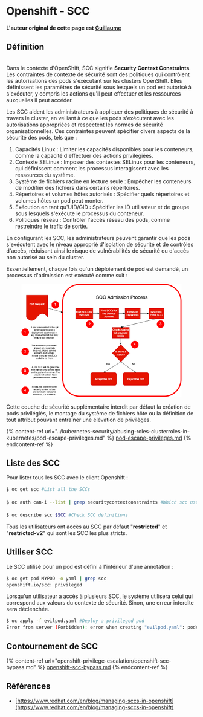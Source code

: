 # Openshift - SCC

**L'auteur original de cette page est** [**Guillaume**](https://www.linkedin.com/in/guillaume-chapela-ab4b9a196)

## Définition

\
Dans le contexte d'OpenShift, SCC signifie **Security Context Constraints**. Les contraintes de contexte de sécurité sont des politiques qui contrôlent les autorisations des pods s'exécutant sur les clusters OpenShift. Elles définissent les paramètres de sécurité sous lesquels un pod est autorisé à s'exécuter, y compris les actions qu'il peut effectuer et les ressources auxquelles il peut accéder.

Les SCC aident les administrateurs à appliquer des politiques de sécurité à travers le cluster, en veillant à ce que les pods s'exécutent avec les autorisations appropriées et respectent les normes de sécurité organisationnelles. Ces contraintes peuvent spécifier divers aspects de la sécurité des pods, tels que :

1. Capacités Linux : Limiter les capacités disponibles pour les conteneurs, comme la capacité d'effectuer des actions privilégiées.
2. Contexte SELinux : Imposer des contextes SELinux pour les conteneurs, qui définissent comment les processus interagissent avec les ressources du système.
3. Système de fichiers racine en lecture seule : Empêcher les conteneurs de modifier des fichiers dans certains répertoires.
4. Répertoires et volumes hôtes autorisés : Spécifier quels répertoires et volumes hôtes un pod peut monter.
5. Exécution en tant qu'UID/GID : Spécifier les ID utilisateur et de groupe sous lesquels s'exécute le processus du conteneur.
6. Politiques réseau : Contrôler l'accès réseau des pods, comme restreindre le trafic de sortie.

En configurant les SCC, les administrateurs peuvent garantir que les pods s'exécutent avec le niveau approprié d'isolation de sécurité et de contrôles d'accès, réduisant ainsi le risque de vulnérabilités de sécurité ou d'accès non autorisé au sein du cluster.

Essentiellement, chaque fois qu'un déploiement de pod est demandé, un processus d'admission est exécuté comme suit :

<figure><img src="../../.gitbook/assets/Managing SCCs in OpenShift-1.png" alt=""><figcaption></figcaption></figure>

Cette couche de sécurité supplémentaire interdit par défaut la création de pods privilégiés, le montage du système de fichiers hôte ou la définition de tout attribut pouvant entraîner une élévation de privilèges.

{% content-ref url="../kubernetes-security/abusing-roles-clusterroles-in-kubernetes/pod-escape-privileges.md" %}
[pod-escape-privileges.md](../kubernetes-security/abusing-roles-clusterroles-in-kubernetes/pod-escape-privileges.md)
{% endcontent-ref %}

## Liste des SCC

Pour lister tous les SCC avec le client Openshift :
```bash
$ oc get scc #List all the SCCs

$ oc auth can-i --list | grep securitycontextconstraints #Which scc user can use

$ oc describe scc $SCC #Check SCC definitions
```
Tous les utilisateurs ont accès au SCC par défaut "**restricted**" et "**restricted-v2**" qui sont les SCC les plus stricts.

## Utiliser SCC

Le SCC utilisé pour un pod est défini à l'intérieur d'une annotation :
```bash
$ oc get pod MYPOD -o yaml | grep scc
openshift.io/scc: privileged
```
Lorsqu'un utilisateur a accès à plusieurs SCC, le système utilisera celui qui correspond aux valeurs du contexte de sécurité. Sinon, une erreur interdite sera déclenchée.
```bash
$ oc apply -f evilpod.yaml #Deploy a privileged pod
Error from server (Forbidden): error when creating "evilpod.yaml": pods "evilpod" is forbidden: unable to validate against any security context constrain
```
## Contournement de SCC

{% content-ref url="openshift-privilege-escalation/openshift-scc-bypass.md" %}
[openshift-scc-bypass.md](openshift-privilege-escalation/openshift-scc-bypass.md)
{% endcontent-ref %}

## Références

* [https://www.redhat.com/en/blog/managing-sccs-in-openshift](https://www.redhat.com/en/blog/managing-sccs-in-openshift)
